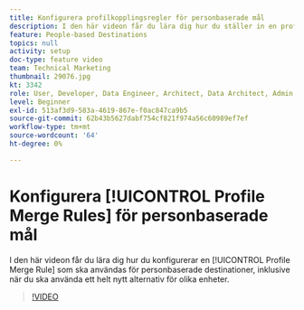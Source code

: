 ```yaml
---
title: Konfigurera profilkopplingsregler för personbaserade mål
description: I den här videon får du lära dig hur du ställer in en profilkopplingsregel som ska användas för personbaserade mål, inklusive när du ska använda ett helt nytt alternativ för olika enheter.
feature: People-based Destinations
topics: null
activity: setup
doc-type: feature video
team: Technical Marketing
thumbnail: 29076.jpg
kt: 3342
role: User, Developer, Data Engineer, Architect, Data Architect, Admin, Leader
level: Beginner
exl-id: 513af3d9-583a-4619-867e-f0ac847ca9b5
source-git-commit: 62b43b5627dabf754cf821f974a56c60989ef7ef
workflow-type: tm+mt
source-wordcount: '64'
ht-degree: 0%

---
```


# Konfigurera [!UICONTROL Profile Merge Rules] för personbaserade mål

I den här videon får du lära dig hur du konfigurerar en [!UICONTROL Profile Merge Rule] som ska användas för personbaserade destinationer, inklusive när du ska använda ett helt nytt alternativ för olika enheter.

>[!VIDEO](https://video.tv.adobe.com/v/29076/?quality=12)
